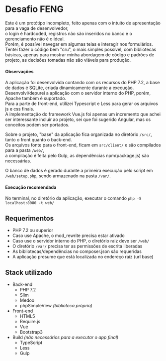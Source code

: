 # Desafio FENG
 Este é um protótipo incompleto, feito apenas com o intuito de apresentação para a vaga de desenvolvedor,<br>
 o login é hardcoded, registros não são inseridos no banco e o gerenciamento não é o ideal.<br>
 Porém, é possível navegar em algumas telas e interagir nos formulários.<br>
 Tentei fazer o código bem "cru", o mais simples possível, com bibliotecas básicas, apenas para mostrar minha abordagem de código e padrões de projeto,
 as decisões tomadas não são viáveis para produção.<br>

#### Observações
 A aplicação foi desenvolvida contando com os recursos do PHP 7.2,
 a base de dados é SQLite, criada dinamicamente durante a execução.<br>
 Desenvolvi/depurei a aplicação com o servidor interno do PHP, porém, Apache também é suportado.<br>
 Para a parte de front-end, utilizei Typescript e Less para gerar os arquivos js e css finais.<br>
 A implementação do framework Vue.js foi apenas um incremento que achei ser interessante incluir ao projeto,
 sei que foi sugerido Angular, mas os conceitos podem ser portados.<br>

 Sobre o projeto, "base" da aplicação fica organizada no diretório `/src/`, tanto o front quanto o back-end.<br>
 Os arquivos fonte para o front-end, ficam em `src/client/` e são compilados para a pasta `/web/`,<br>
 a compilação é feita pelo Gulp, as dependências npm(package.js) são necessárias.<br>

 O banco de dados é gerado durante a primeira execução pelo script em `/web/setup.php`, sendo armazenado na pasta `/var/`.

#### Execução recomendada
No terminal, no diretório da aplicação, executar o comando `php -S localhost:8080 -t web/`<br>

## Requerimentos
* PHP 7.2 ou superior 
* Caso use Apache, o mod_rewrite precisa estar ativado
* Caso use o servidor interno do PHP, o diretório raiz deve ser `/web/`
* O diretório `/var/` precisa ter as permissões de escrita liberadas
* As bibliotecas/dependências no composer.json são requeridas
* A aplicação presume que está localizada no endereço raiz (url base)

## Stack utilizado
* Back-end
	* PHP 7.2
	* Slim
	* Medoo
	* phpSimpleView *(biblioteca própria)*
* Front-end
	* HTML5
	* Require.js
	* Vue
	* Bootstrap3
* Build *(não necessários para a executar o app final)*
	* TypeScript
	* Less
	* Gulp



